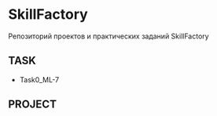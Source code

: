 # SkillFactory

Репозиторий проектов и практических заданий SkillFactory

## TASK

* Task0_ML-7

## PROJECT
